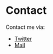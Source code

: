 # Contact

Contact me via:

* [Twitter](https://twitter.com/unsurv)
* [Mail](mailto:bjorn@unsurv.org)
